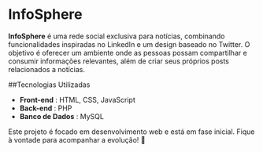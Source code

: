 # InfoSphere

**InfoSphere** é uma rede social exclusiva para notícias, combinando funcionalidades inspiradas no LinkedIn e um design baseado no Twitter. O objetivo é oferecer um ambiente onde as pessoas possam compartilhar e consumir informações relevantes, além de criar seus próprios posts relacionados a notícias.

##Tecnologias Utilizadas
- **Front-end** : HTML, CSS, JavaScript
- **Back-end** : PHP
- **Banco de Dados** : MySQL

Este projeto é focado em desenvolvimento web e está em fase inicial. Fique à vontade para acompanhar a evolução! 🚀
